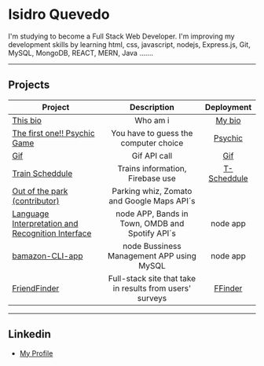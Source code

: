 # Isidro Quevedo
I'm studying to become a Full Stack Web Developer. I'm improving my development skills by learning html, css, javascript, nodejs, Express.js, Git, MySQL, MongoDB, REACT, MERN, Java .......

____

## Projects

| Project       | Description   | Deployment   |
| ------------- |:-------------:|:-------------:|
| [This bio](https://iquevedom.github.io/My_Bio/) | Who am i | [My bio](https://iquevedom.github.io/My_Bio/) |
| [The first one!! Psychic Game](https://iquevedom.github.io/Psychic-Game/) | You have to guess the computer choice | [Psychic](https://iquevedom.github.io/Psychic-Game/) |
| [Gif](https://iquevedom.github.io/Giphy_API/) | Gif API call | [Gif](https://iquevedom.github.io/Giphy_API/)  |
| [Train Scheddule](https://iquevedom.github.io/train_scheduler_assignment/)| Trains information, Firebase use | [T-Scheddule](https://iquevedom.github.io/train_scheduler_assignment/) |
| [Out of the park (contributor)](https://github.com/irishjedi77/Parking) | Parking whiz, Zomato and Google Maps API´s |  |
| [Language Interpretation and Recognition Interface](https://github.com/iquevedom/liri-node-app) | node APP, Bands in Town, OMDB and Spotify API´s | node app |
| [bamazon-CLI-app](https://github.com/iquevedom/bamazon-CLI-app) | node Bussiness Management APP using MySQL | node app |
| [FriendFinder](https://github.com/iquevedom/FriendFinder) | Full-stack site that take in results from users' surveys | [FFinder](https://guarded-sands-81391.herokuapp.com) |
____

## Linkedin

* [My Profile](https://www.linkedin.com/in/isidro-quevedo/)